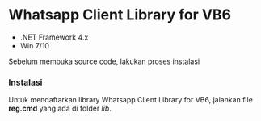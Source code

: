 # Whatsapp Client Library for VB6

* .NET Framework 4.x
* Win 7/10

Sebelum membuka source code, lakukan proses instalasi

### Instalasi

Untuk mendaftarkan library Whatsapp Client Library for VB6, jalankan file **reg.cmd** yang ada di folder *lib*.
